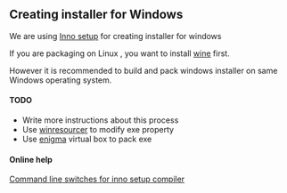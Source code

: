 ## Creating installer for Windows

We are using [Inno setup](http://www.jrsoftware.org/) for creating installer for windows

If you are packaging on Linux , you want to install [wine](http://wiki.winehq.org/FrontPage) first.

However it is recommended to build and pack windows installer on same Windows operating system.

#### TODO
* Write more instructions about this process
* Use [winresourcer](https://github.com/felicienfrancois/node-winresourcer) to modify exe property
* Use [enigma](http://enigmaprotector.in/en/aboutvb.html) virtual box to pack exe

#### Online help
[Command line switches for inno setup compiler](http://www.jrsoftware.org/ishelp/index.php?topic=compilercmdline)
